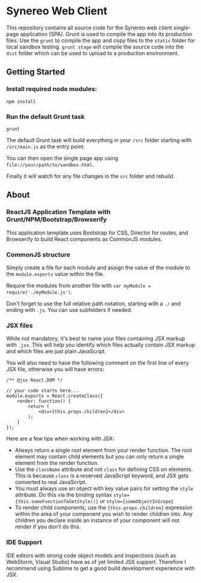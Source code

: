 # Synereo Web Client

This repository contains all source code for the Synereo web client single-page application (SPA). Grunt is used to compile the app into its production files. Use the `grunt` to compile the app and copy files to the `static` folder for local sandbox testing. `grunt stage` will compile the source code into the `dist` folder which can be used to upload to a production environment.

## Getting Started
### Install required node modules:

`npm install`

### Run the default Grunt task

`grunt`

The default Grunt task will build everything in your `/src` folder starting with `/src/main.js` as the entry point.

You can then open the single page app using `file://your/path/to/sandbox.html`.

Finally it will watch for any file changes in the `src` folder and rebuild.

## About
### ReactJS Application Template with Grunt/NPM/Bootstrap/Browserify

This application template uses Bootstrap for CSS, Director for routes, and Browserify to build React components as CommonJS modules.

### CommonJS structure

Simply create a file for each module and assign the value of the module to the `module.exports` value within the file.

Require the modules from another file with `var myModule = require('./myModule.js')`.

Don't forget to use the full relative path notation, starting with a `./` and ending with `.js`. You can use subfolders if needed.

### JSX files

While not mandatory, it's best to name your files containing JSX markup with `.jsx`. This will help you identify which files actually contain JSX markup and which files are just plain JavaScript.

You will also need to have the following comment on the first line of every JSX file, otherwise you will have errors:

    /** @jsx React.DOM */
    
    // your code starts here...
    module.exports = React.createClass({
        render: function() {
            return (
                <div>{this.props.children}</div>
            );
        }
    });

Here are a few tips when working with JSX:

- Always return a single root element from your render function. The root element may contain child elements but you can only return a single element from the render function.
- Use the `className` attribute and not `class` for defining CSS on elements. This is because `class` is a reserved JavaScript keyword, and JSX gets converted to real JavaScript.
- You must always use an object with key value pairs for setting the `style` attribute. Do this via the binding syntax `style={this.someFunctionToGetStyle()}` or `style={someObjectInScope}`
- To render child components, use the `{this.props.children}` expression within the area of your component you wish to render children into. Any children you declare inside an instance of your component will not render if you don't do this.

### IDE Support

IDE editors with strong code object models and inspections (such as WebStorm, Visual Studio) have as of yet limited JSX support. Therefore I recommend using Sublime to get a good build development experience with JSX.